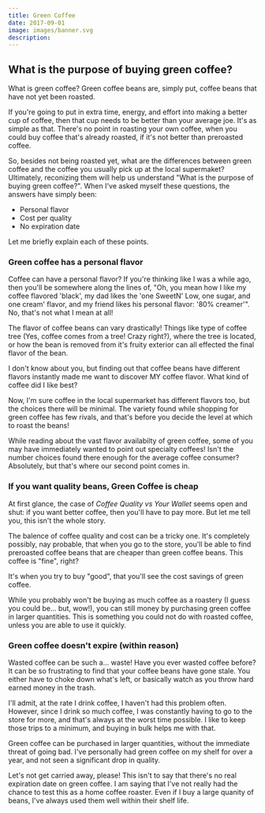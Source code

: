 ```yaml
---
title: Green Coffee
date: 2017-09-01
image: images/banner.svg
description:
---
```


## What is the purpose of buying green coffee?

What is green coffee? Green coffee beans are, simply put, coffee beans that have not yet been roasted.

If you're going to put in extra time, energy, and effort into making a better cup of coffee, then that cup needs to be better than your average joe. It's as simple as that. There's no point in roasting your own coffee, when you could buy coffee that's already roasted, if it's not better than preroasted coffee.

So, besides not being roasted yet, what are the differences between green coffee and the coffee you usually pick up at the local supermaket? Ultimately, reconizing them will help us understand "What is the purpose of buying green coffee?". When I've asked myself these questions, the answers have simply been:

- Personal flavor
- Cost per quality
- No expiration date

Let me briefly explain each of these points.

### Green coffee has a personal flavor

Coffee can have a personal flavor? If you're thinking like I was a while ago, then you'll be somewhere along the lines of, "Oh, you mean how I like my coffee flavored 'black', my dad likes the 'one SweetN' Low, one sugar, and one cream' flavor, and my friend likes his personal flavor: '80% creamer'". No, that's not what I mean at all!

The flavor of coffee beans can vary drastically! Things like type of coffee tree (Yes, coffee comes from a tree! Crazy right?), where the tree is located, or how the bean is removed from it's fruity exterior can all effected the final flavor of the bean.

I don't know about you, but finding out that coffee beans have different flavors instantly made me want to discover MY coffee flavor. What kind of coffee did I like best?

Now, I'm sure coffee in the local supermarket has different flavors too, but the choices there will be minimal. The variety found while shopping for green coffee has few rivals, and that's before you decide the level at which to roast the beans!

While reading about the vast flavor availabilty of green coffee, some of you may have immediately wanted to point out specialty coffees! Isn't the number choices found there enough for the average coffee consumer? Absolutely, but that's where our second point comes in.

### If you want quality beans, Green Coffee is cheap

At first glance, the case of _Coffee Quality vs Your Wallet_ seems open and shut: if you want better coffee, then you'll have to pay more. But let me tell you, this isn't the whole story. <!-- If you want our complete cost comparison, then you'll have to read our post [Graph: Coffee Quality vs Cost](/blog/graph-coffee-quality-vs-cost).-->

The balence of coffee quality and cost can be a tricky one. It's completely possibly, nay probable, that when you go to the store, you'll be able to find preroasted coffee beans that are cheaper than green coffee beans. This coffee is "fine", right? 

It's when you try to buy "good", that you'll see the cost savings of green coffee.

While you probably won't be buying as much coffee as a roastery (I guess you could be... but, wow!), you can still money by purchasing green coffee in larger quantities. This is something you could not do with roasted coffee, unless you are able to use it quickly.

### Green coffee doesn't expire (within reason)

Wasted coffee can be such a... waste! Have you ever wasted coffee before? It can be so frustrating to find that your coffee beans have gone stale. You either have to choke down what's left, or basically watch as you throw hard earned money in the trash.

I'll admit, at the rate I drink coffee, I haven't had this problem often. However, since I drink so much coffee, I was constantly having to go to the store for more, and that's always at the worst time possible. I like to keep those trips to a minimum, and buying in bulk helps me with that. 

Green coffee can be purchased in larger quantities, without the immediate threat of going bad. I've personally had green coffee on my shelf for over a year, and not seen a significant drop in quality.

Let's not get carried away, please! This isn't to say that there's no real expiration date on green coffee. I am saying that I've not really had the chance to test this as a home coffee roaster. Even if I buy a large quanity of beans, I've always used them well within their shelf life.

<!-- ## How to get started using green coffee

Learning to get started with anything can be overwelming, am I right? Actually it's not that bad. 

## Learn how to roast great coffee -->


